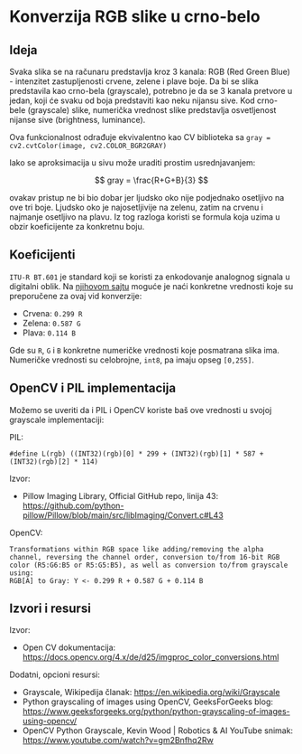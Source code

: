 # Konverzija RGB slike u crno-belo

## Ideja

Svaka slika se na računaru predstavlja kroz 3 kanala: RGB (Red Green Blue) - intenzitet zastupljenosti crvene, zelene i plave boje. Da bi se slika predstavila kao crno-bela (grayscale), potrebno je da se 3 kanala pretvore u jedan, koji će svaku od boja predstaviti kao neku nijansu sive. Kod crno-bele (grayscale) slike, numerička vrednost slike predstavlja osvetljenost nijanse sive (brightness, luminance).

Ova funkcionalnost odrađuje ekvivalentno kao CV biblioteka sa `gray = cv2.cvtColor(image, cv2.COLOR_BGR2GRAY)`

Iako se aproksimacija u sivu može uraditi prostim usrednjavanjem:

$$
gray = \frac{R+G+B}{3}
$$

ovakav pristup ne bi bio dobar jer ljudsko oko nije podjednako osetljivo na ove tri boje. Ljudsko oko je najosetljivije na zelenu, zatim na crvenu i najmanje osetljivo na plavu. Iz tog razloga koristi se formula koja uzima u obzir koeficijente za konkretnu boju.

## Koeficijenti

`ITU-R BT.601` je standard koji se koristi za enkodovanje analognog signala u digitalni oblik. Na [njihovom sajtu](https://www.itu.int/dms_pubrec/itu-r/rec/bt/R-REC-BT.601-7-201103-I!!PDF-E.pdf) moguće je naći konkretne vrednosti koje su preporučene za ovaj vid konverzije:

- Crvena: `0.299 R`
- Zelena: `0.587 G`
- Plava: `0.114 B`

Gde su `R`, `G` i `B` konkretne numeričke vrednosti koje posmatrana slika ima. Numeričke vrednosti su celobrojne, `int8`, pa imaju opseg `[0,255]`.

## OpenCV i PIL implementacija

Možemo se uveriti da i PIL i OpenCV koriste baš ove vrednosti u svojoj grayscale implementaciji:

PIL: 

```
#define L(rgb) ((INT32)(rgb)[0] * 299 + (INT32)(rgb)[1] * 587 + (INT32)(rgb)[2] * 114)
```

Izvor:
- Pillow Imaging Library, Official GitHub repo, linija 43: https://github.com/python-pillow/Pillow/blob/main/src/libImaging/Convert.c#L43

OpenCV:

```
Transformations within RGB space like adding/removing the alpha channel, reversing the channel order, conversion to/from 16-bit RGB color (R5:G6:B5 or R5:G5:B5), as well as conversion to/from grayscale using:
RGB[A] to Gray: Y <- 0.299 R + 0.587 G + 0.114 B
```

## Izvori i resursi

Izvor:
- Open CV dokumentacija: https://docs.opencv.org/4.x/de/d25/imgproc_color_conversions.html

Dodatni, opcioni resursi:
- Grayscale, Wikipedija članak: https://en.wikipedia.org/wiki/Grayscale
- Python grayscaling of images using OpenCV, GeeksForGeeks blog: https://www.geeksforgeeks.org/python/python-grayscaling-of-images-using-opencv/
- OpenCV Python Grayscale, Kevin Wood | Robotics & AI YouTube snimak: https://www.youtube.com/watch?v=gm2Bnfhq2Rw
